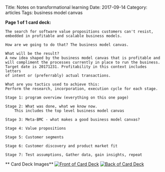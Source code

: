 Title: Notes on transformational learning
Date:  2017-09-14
Category: articles
Tags: business model canvas


**Page 1 of 1 card deck:**

```
The search for software value propositions customers can't resist,
embedded in profitable and scalable business models.

How are we going to do that? The business model canvas.

What will be the result?
A new idea shaped by the business model canvas that is profitable and
will compliment the processes currently in place to run the business.
Target date is 20171231. Profitability in this context includes letters
of intent or (preferrably) actual transactions.

What are you tactics used to achieve this:
Perform the research, incorporation, execution cycle for each stage.

Stage 1: program overview (everything on this one page)

Stage 2: What was done, what we know now.
    This includes the top level business model canvas

Stage 3: Meta-BMC - what makes a good business model canvas?

Stage 4: Value propositions

Stage 5: Customer segments

Stage 6: Customer discovery and product market fit

Stage 7: Test assumptions, Gather data, gain insights, repeat
```

** Card Deck Images**
[![Front of Card
Deck](/images/learning/thumbnails/learning_what_used_to_be_done_card_deck_front.jpg)](/images/learning/learning_what_used_to_be_done_card_deck_front.jpg)
[![Back of Card
Deck](/images/learning/thumbnails/learning_what_used_to_be_done_card_deck_back.jpg)](/images/learning/learning_what_used_to_be_done_card_deck_back.jpg)
